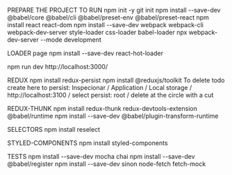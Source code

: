 PREPARE THE PROJECT TO RUN
npm init -y
git init
npm install --save-dev @babel/core @babel/cli @babel/preset-env @babel/preset-react
npm install react react-dom
npm install --save-dev webpack webpack-cli webpack-dev-server style-loader css-loader babel-loader
npx webpack-dev-server --mode development 

LOADER page
npm install --save-dev react-hot-loader


npm run dev
http://localhost:3000/

REDUX
npm install redux-persist
npm install @reduxjs/toolkit
To delete todo create here to persist: Inspecionar / Application / Local storage / http://localhost:3100 / select persist: root / delete at the circle with a cut

REDUX-THUNK
npm install redux-thunk redux-devtools-extension @babel/runtime
npm install --save-dev @babel/plugin-transform-runtime

SELECTORS
npm install reselect

STYLED-COMPONENTS
npm install styled-components

TESTS
npm install --save-dev mocha chai
npm install --save-dev @babel/register
npm install --save-dev sinon node-fetch fetch-mock
